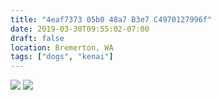 ```yaml
---
title: "4eaf7373 05b0 48a7 B3e7 C4970127996f"
date: 2019-03-30T09:55:02-07:00
draft: false
location: Bremerton, WA
tags: ["dogs", "kenai"]
---
```


![](https://d17enza3bfujl8.cloudfront.net/L1000433.jpg)
![](https://d17enza3bfujl8.cloudfront.net/L1000432.jpg)
